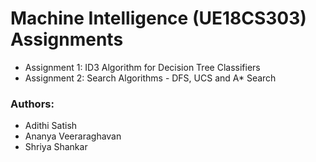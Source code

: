# Machine Intelligence (UE18CS303) Assignments

- Assignment 1: ID3 Algorithm for Decision Tree Classifiers
- Assignment 2: Search Algorithms - DFS, UCS and A* Search


### Authors:
- Adithi Satish
- Ananya Veeraraghavan
- Shriya Shankar
